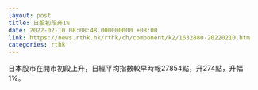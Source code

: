 ```yaml
---
layout: post
title: 日股初段升1%
date: 2022-02-10 08:08:48.000000000 +08:00
link: https://news.rthk.hk/rthk/ch/component/k2/1632880-20220210.htm
categories: rthk
---
```


日本股市在開市初段上升，日經平均指數較早時報27854點，升274點，升幅1%。
